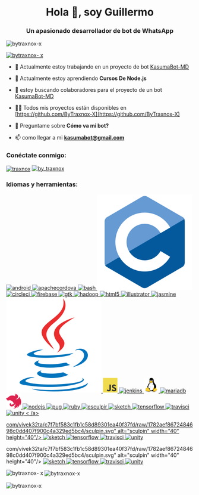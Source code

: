 <h1 align="center">Hola 👋, soy Guillermo</h1>
<h3 align="center">Un apasionado desarrollador de bot de WhatsApp</h3>

<p align="left"> <img src="https ://komarev.com/ghpvc/?username=bytraxnox-x&label=Profile%20views&color=0e75b6&style=flat" alt="bytraxnox-x" /> </p>

<p align="left"> <a href=" https://github.com/ryo-ma/github-profile-phy"><img src="https://github-profile-tropic.vercel.app/?username=bytraxnox-x" alt="bytraxnox- x" /></a> </p>

- 🔭 Actualmente estoy trabajando en un proyecto de bot [KasumaBot-MD](https://github.com/ByTraxnox-X/Kasuma-Bot-MD)

- 🌱 Actualmente estoy aprendiendo **Cursos De Node.js**

- 🤝 estoy buscando colaboradores para el proyecto de un bot [KasumaBot-MD](https://github.com/ByTraxnox-X/Kasuma-Bot-MD)

- 👨‍💻 Todos mis proyectos están disponibles en [https://github.com/ByTraxnox-X](https://github.com/ByTraxnox-X)

- 💬 Preguntame sobre **Cómo va mi bot?**

- 📫 como llegar a mi **kasumabot@gmail.com**

<h3 align="left">Conéctate conmigo:</h3>
<p align="left">
<a href="https://instagram.com/traxnox" target ="en blanco"><img align="center" src="https://raw.githubusercontent.com/rahuldkjain/github-profile-readme-generator/master/src/images/icons/Social/instagram.svg" alt ="traxnox" altura="30" ancho="40" /></a>
<a href="https://www.youtube.com/c/by_traxnox" target="blank"><img align=" center" src="https://raw.githubusercontent.com/rahuldkjain/github-profile-readme-generator/master/src/images/icons/Social/youtube.svg" alt="by_traxnox" height="30" ancho ="40" /></a>
</p>

<h3 align="left">Idiomas y herramientas:</h3>
<p align="left"> <a href="https://developer.android.com" target="_blank" rel="noreferrer"> <img src="https://raw.githubusercontent.com/devicons /devicon/master/icons/android/android-original-wordmark.svg" alt="android" width="40" height="40"/> </a> <a href="https://cordova.apache .org/" target="_blank" rel="noreferrer"> <img src="https://www.vectorlogo.zone/logos/apache_cordova/apache_cordova-icon.svg" alt="apachecordova" width="40" altura="40"/> </a> <a href="https://www.gnu.org/software/bash/" target="_blank" rel="noreferrer"> <img src="https:/ /www.vectorlogo.zone/logos/gnu_bash/gnu_bash-icon.svg" alt="bash" width="40" height="40"/> </a> <a href="https://www.cprogramming .com/" target="_blank" rel="noreferrer"> <img src="https://raw.githubusercontent.com/devicons/devicon/master/icons/c/c-original.svg" alt="c " ancho="40" alto="40"/> </a> <a href="https://circleci.com" target="_blank" rel="noreferrer"> <img src="https:// www.vectorlogo.zone/logos/circleci/circleci-icon.svg" alt="circleci" width="40" height="40"/> </a> <a href="https://firebase.google. com/" target="_blank" rel="noreferrer"> <img src="https://www.vectorlogo.zone/logos/firebase/firebase-icon.svg" alt="firebase" width="40" height ="40"/> </a> <a href="https://www.gtk.org/" target="_blank" rel="noreferrer"> <img src="https://upload.wikimedia. org/wikipedia/commons/7/71/GTK_logo.svg" alt="gtk" width="40" height="40"/> </a> <a href="https://hadoop.apache.org/ " target="_blank" rel="noreferrer"> <img src="https://www.vectorlogo.zone/logos/apache_hadoop/apache_hadoop-icon.svg" alt="hadoop" width="40" height=" 40"/> </a> <a href="https://www.w3.org/html/" target="_blank" rel="noreferrer"> <img src="https://raw.githubusercontent. com/devicons/devicon/master/icons/html5/html5-original-wordmark.svg" alt="html5" width="40" height="40"/> </a> <a href="https:// www.adobe.com/in/products/illustrator.html" target="_blank" rel="noreferrer"> <img src="https://www.vectorlogo.zone/logos/adobe_illustrator/adobe_illustrator-icon.svg" alt="illustrator " ancho="40" alto="40"/> </a> <a href="https://jasmine.github.io/" target="_blank" rel="noreferrer"> <img src="https ://www.vectorlogo.zone/logos/jasmine/jasmine-icon.svg" alt="jasmine" width="40" height="40"/> </a> <a href="https://www .java.com" target="_blank" rel="noreferrer"> <img src="https://raw.githubusercontent.com/devicons/devicon/master/icons/java/java-original.svg" alt=" java" ancho="40" altura="40"/> </a> <a href="https://developer.mozilla.org/en-US/docs/Web/JavaScript" target="_blank" rel= "noreferrer"> <img src="https://raw.githubusercontent.com/devicons/devicon/master/icons/javascript/javascript-original.svg" alt="javascript" width="40" height="40" /> </a> <a href="https://www.jenkins.io" target="_blank" rel="noreferrer"> <img src="https://www.vectorlogo.zone/logos/jenkins /jenkins-icon.svg" alt="jenkins" width="40" height="40"/> </a> <a href="https://www.linux.org/" target="_blank" rel ="noreferrer"> <img src="https://raw.githubusercontent.com/devicons/devicon/master/icons/linux/linux-original.svg" alt="linux" width="40" height="40 "/> </a> <a href="https://mariadb.org/" target="_blank" rel="noreferrer"> <img src="https://www.vectorlogo.zone/logos/mariadb /mariadb-icon.svg" alt="mariadb" width="40" height="40"/> </a> <a href="https://nestjs.com/" target="_blank" rel=" noreferrer"> <img src="https://raw.githubusercontent.com/devicons/devicon/master/icons/nestjs/nestjs-plain.svg" alt="nestjs" width="40" height="40"/ > </a> <a href="https://nodejs.org" target="_blank" rel="noreferrer"> <img src="https://raw.githubusercontent.com/devicons/devicon/master/ icon/nodejs/nodejs-original-wordmark.svg" alt="nodejs" width="40" height="40"/> </a> <a href="https://pugjs.org" target="_blank" rel="noreferrer"> <img src="https://cdn.worldvectorlogo.com/logos/pug.svg" alt="pug" width="40" height="40"/ > </a> <a href="https://www.ruby-lang.org/en/" target="_blank" rel="noreferrer"> <img src="https://raw.githubusercontent.com /devicons/devicon/master/icons/ruby/ruby-original.svg" alt="ruby" width="40" height="40"/> </a> <a href="https://sculpin.io /" target="_blank" rel="noreferrer"> <img src="https://gist.githubusercontent.com/vivek32ta/c7f7bf583c1fb1c58d89301ea40f37fd/raw/1782aef8672484698c0dd407f900c4a329ed5bc4/sculpin.svg" alt ="esculpir" ancho="40" altura="40"/> </a> <a href="https://www.sketch.com/" target="_blank" rel="noreferrer"> <img src="https://www.vectorlogo .zone/logos/sketchapp/sketchapp-icon.svg" alt="sketch" width="40" height="40"/> </a> <a href="https://www.tensorflow.org" objetivo ="_blank" rel="noreferrer"> <img src="https://www.vectorlogo.zone/logos/tensorflow/tensorflow-icon.svg" alt="tensorflow" width="40" height="40" /> </a> <a href="https://travis-ci.org" target="_blank" rel="noreferrer"> <img src="https://www.vectorlogo.zone/logos/travis -ci/travis-ci-icon.svg" alt="travisci" width="40" height="40"/> </a> <a href="https://unity.com/" target="_blank " rel="noreferrer"> <img src="https://www.vectorlogo.zone/logos/unity3d/unity3d-icon.svg" alt="unity" width="40" height="40"/> < /a> </p>com/vivek32ta/c7f7bf583c1fb1c58d89301ea40f37fd/raw/1782aef8672484698c0dd407f900c4a329ed5bc4/sculpin.svg" alt="sculpin" width="40" height="40"/> </a> <a href="https://www.sketch. com/ " target="_blank" rel="noreferrer"> <img src="https://www.vectorlogo.zone/logos/sketchapp/sketchapp-icon.svg" alt="sketch" width="40" height=" 40"/> </a> <a href="https://www.tensorflow.org" target="_blank" rel="noreferrer"> <img src="https://www.vectorlogo.zone/logos /tensorflow/tensorflow-icon.svg" alt="tensorflow" width="40" height="40"/> </a> <a href="https://travis-ci.org" target="_blank" rel="noreferrer"> <img src="https://www.vectorlogo.zone/logos/travis-ci/travis-ci-icon.svg" alt="travisci" width="40" height="40" /> </a> <a href="https://unity.com/" target="_blank" rel="noreferrer"> <img src="https://www.vectorlogo.zone/logos/unity3d/ unity3d-icon.svg" alt="unity" width="40" height="40"/> </a> </p>com/vivek32ta/c7f7bf583c1fb1c58d89301ea40f37fd/raw/1782aef8672484698c0dd407f900c4a329ed5bc4/sculpin.svg" alt="sculpin" width="40" height="40"/> </a> <a href="https://www.sketch. com/ " target="_blank" rel="noreferrer"> <img src="https://www.vectorlogo.zone/logos/sketchapp/sketchapp-icon.svg" alt="sketch" width="40" height=" 40"/> </a> <a href="https://www.tensorflow.org" target="_blank" rel="noreferrer"> <img src="https://www.vectorlogo.zone/logos /tensorflow/tensorflow-icon.svg" alt="tensorflow" width="40" height="40"/> </a> <a href="https://travis-ci.org" target="_blank" rel="noreferrer"> <img src="https://www.vectorlogo.zone/logos/travis-ci/travis-ci-icon.svg" alt="travisci" width="40" height="40" /> </a> <a href="https://unity.com/" target="_blank" rel="noreferrer"> <img src="https://www.vectorlogo.zone/logos/unity3d/ unity3d-icon.svg" alt="unity" width="40" height="40"/> </a> </p>

<p><img align="left" src="https://github-readme-stats.vercel.app/api/top-langs?username=bytraxnox-x&show_icons=true&locale=en&layout=compact" alt="bytraxnox- x" /></p>

<p> <img align="center" src="https://github-readme-stats.vercel.app/api?username=bytraxnox-x&show_icons=true&locale=en" alt ="bytraxnox-x" /></p>

<p><img align="center" src="https://github-readme-streak-stats.herokuapp.com/?user=bytraxnox-x&" alt= "bytraxnox-x" /></p>

